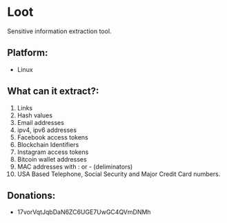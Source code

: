 # Loot
Sensitive information extraction tool.

Platform:
---------
- Linux

What can it extract?:
---------------------
1. Links
2. Hash values
3. Email addresses
4. ipv4, ipv6 addresses
5. Facebook access tokens
6. Blockchain Identifiers
7. Instagram access tokens
8. Bitcoin wallet addresses
9. MAC addresses with : or - (deliminators)
10. USA Based Telephone, Social Security and Major Credit Card numbers.

Donations:
----------
- 17vorVqtJqbDaN6ZC6UGE7UwGC4QVmDNMh
